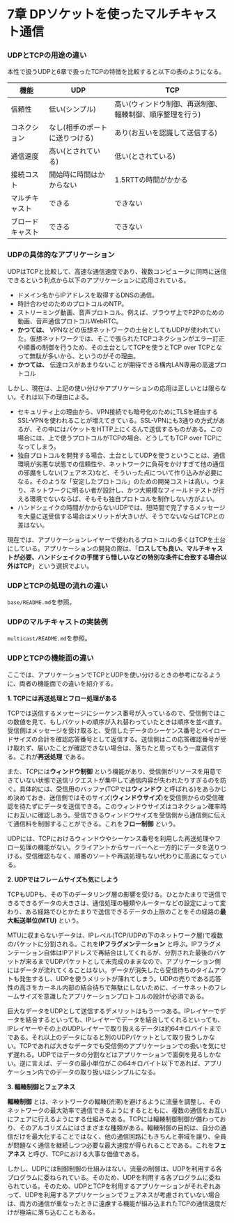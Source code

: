 # 7章 DPソケットを使ったマルチキャスト通信

### UDPとTCPの用途の違い

本性で扱うUDPと6章で扱ったTCPの特徴を比較すると以下の表のようになる。

|  機能  |  UDP  |　TCP |
| ---- | ---- | ---- |
|  信頼性  |  低い(シンプル)  | 高い(ウィンドウ制御、再送制御、輻輳制御、順序整理を行う) |
|  コネクション |  なし(相手のポートに送りつける)  | あり(お互いを認識して送信する) |
|  通信速度  |  高い(とされている) | 低い(とされている) |
|  接続コスト  |  開始時に時間はかからない  | 1.5RTTの時間がかかる |
|  マルチキャスト  |  できる | できない |
|  ブロードキャスト  |  できる  | できない |

### UDPの具体的なアプリケーション

UDPはTCPと比較して、高速な通信速度であり、複数コンピュータに同時に送信できるという利点から以下のアプリケーションに応用されている。

- ドメイン名からIPアドレスを取得するDNSの通信。
- 時計合わせのためのプロトコルのNTP。
- ストリーミング動画、音声プロトコル。例えば、ブラウザ上でP2Pのための動画、音声通信プロトコルWebRTC。
- **かつては、** VPNなどの仮想ネットワークの土台としてもUDPが使われていた。仮想ネットワークでは、そこで張られたTCPコネクションがエラー訂正や順番の制御を行うため、その土台としてTCPを使うとTCP over TCPとなって無駄が多いから、というのがその理由。
- **かつては、** 伝達ロスがあまりないことが期待できる構内LAN専用の高速プロトコル

しかし、現在は、上記の使い分けやアプリケーションの応用は正しいとは限らない。それは以下の理由による。

- セキュリティ上の理由から、VPN接続でも暗号化のためにTLSを経由するSSL-VPNを使われることが増えてきている。SSL-VPNにも3通りの方式があるが、その中にはパケットをHTTP上にくるんで送信するものがある。この場合には、上で使うプロトコルがTCPの場合、どうしてもTCP over TCPになってしまう。
- 独自プロトコルを開発する場合、土台としてUDPを使うということは、通信環境が劣悪な状態での信頼性や、ネットワークに負荷をかけすぎて他の通信の邪魔をしない(フェアネス)など、そういった点について作り込みが必要になる。そのような「安定したプロトコル」のための開発コストは高い。つまり、ネットワークに明るい者が設計し、かつ大規模なフィールドテストが行える環境でないならば、そもそも独自プロトコルを制作しない方がよい。
- ハンドシェイクの時間がかからないUDPでは、短時間で完了するメッセージを大量に送受信する場合はメリットが大きいが、そうでないならばTCPとの差はない。

現在では、アプリケーションレイヤーで使われるプロトコルの多くはTCPを土台にしている。アプリケーションの開発の際は、「**ロスしても良い、マルチキャストが必要、ハンドシェイクの手間すら惜しいなどの特別な条件に合致する場合以外はTCP**」という選択でよい。

### UDPとTCPの処理の流れの違い

`base/README.md`を参照。

### UDPのマルチキャストの実装例

`multicast/README.md`を参照。

### UDPとTCPの機能面の違い

ここでは、アプリケーションでTCPとUDPを使い分けるときの参考になるように、両者の機能面での違いを紹介する。

**1. TCPには再送処理とフロー処理がある**

TCPでは送信するメッセージにシーケンス番号が入っているので、受信側ではこの数値を見て、もしパケットの順序が入れ替わっていたときは順序を並べ直す。受信側はメッセージを受け取ると、受信したデータのシーケンス番号とペイロードサイズの合計を確認応答番号として返信する。送信側はこの応答確認番号が受け取れず、届いたことが確認できない場合は、落ちたと思ってもう一度送信する。これが**再送処理** である。

また、TCPには**ウィンドウ制御** という機能があり、受信側がリソースを用意できていない状態で送信リクエストが集中して通信内容が失われたりすぎるのを防ぐ。具体的には、受信用のバッファ(TCPでは**ウィンドウ** と呼ばれる)をあらかじめ決めておき、送信側ではそのサイズ(**ウィンドウサイズ**)を受信側からの受信確認を待たずにデータを送信できる。このウィンドウサイズはコネクション確率時にお互いに確認しあう。受信できるウィンドウサイズを受信側から通信側に伝えて通信料を制御することができる。これを**フロー制御** という。

UDPには、TCPにおけるウィンドウやシーケンス番号を利用した再送処理やフロー処理の機能がない。クライアントからサーバーへと一方的にデータを送りつける。受信確認もなく、順番のソートや再送処理もない代わりに高速になっている。

**2. UDPではフレームサイズも気にしよう**

TCPもUDPも、その下のデータリング層の影響を受ける。ひとかたまりで送信できるできるデータの大きさは、通信処理の種類やルーターなどの設定によって変わり、ある経路でひとかたまりで送信できるデータの上限のことをその経路の**最大転送単位(MTU)** という。

MTUに収まらないデータは、IPレベル(TCP/UDPの下のネットワーク層)で複数のパケットに分割される。これを**IPフラグメンテーション** と呼ぶ。IPフラグメンテーション自体はIPアドレスで再結合はしてくれるが、分割された最後のバケットが来るまでUDPパケットとして未完成のままなので、アプリケーション側にはデータが流れてくることはない。データが消失したら受信待ちのタイムアウトも発生するし、UDPを使うメリットが薄れてしまう。UDPの売りである応答性の高さをカーネル内部の結合待ちで無駄にしないために、イーサネットのフレームサイズを意識したアプリケーションプロトコルの設計が必須である。

巨大なデータをUDPとして送信するデメリットはもう一つある。IPレイヤーでデータを結合するといっても、IPレイヤーでデータを結合してくれるといっても、IPレイヤーやその上のUDPレイヤーで取り扱えるデータは約64キロバイトまでである。それ以上のデータになると別のUDPパケットとして取り扱うしかない。TCPであれば大きなデータでも受信側のアプリケーションでの扱いを気にせず遅れる。UDPではデータの分割などはアプリケーションで面倒を見るしかない。逆に言えば、データの最小単位がこの64キロバイト以下であれば、アプリケーション内でのデータの取り扱いはシンプルになる。

**3. 輻輳制御とフェアネス**

**輻輳制御** とは、ネットワークの輻輳(渋滞)を避けるように流量を調整し、そのネットワークの最大効率で通信できるようにするとともに、複数の通信をお互いにフェアに行えるようにする仕組みである。TCPには輻輳制御制御が備わっており、そのアルゴリズムにはさまざまな種類がある。輻輳制御の目的は、自分の通信だけを最大化することではなく、他の通信回路にもきちんと帯域を譲り、全員が問題なく通信を継続しつつ必要な最大速度が得られることである。これを**フェアネス** と呼び、TCPにおける大事な価値である。

しかし、UDPには制御制御の仕組みはない。流量の制御は、UDPを利用する各プログラムに委ねられている。そのため、UDPを利用する各プログラムに委ねられている。そのため、UDPとTCPを利用するアプリケーションがそれぞれあって、UDPを利用するアプリケーションでフェアネスが考慮されていない場合は、両方の通信が重なったときに遠慮する機能が組み込まれたTCPの通信速度だけが極端に落ち込むこともある。